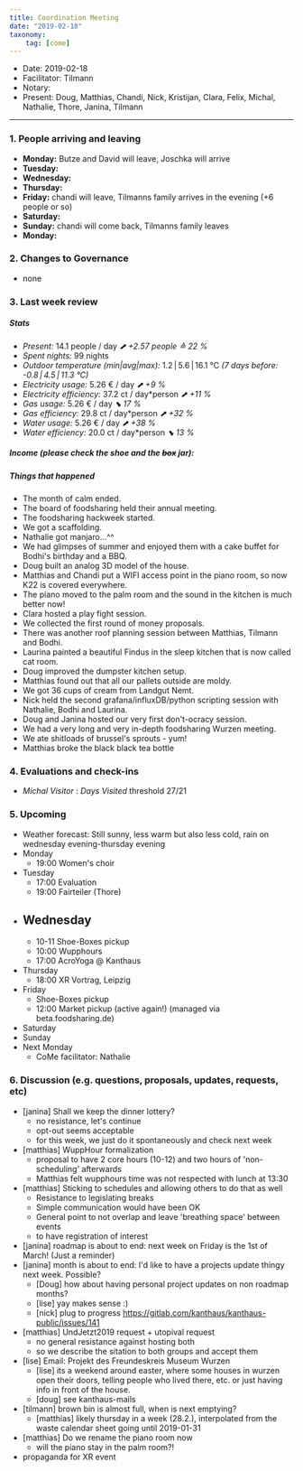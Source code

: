 ```yaml
---
title: Coordination Meeting
date: "2019-02-18"
taxonomy:
    tag: [come]
---
```


- Date: 2019-02-18
- Facilitator: Tilmann
- Notary:
- Present: Doug, Matthias, Chandi, Nick, Kristijan, Clara, Felix, Michal, Nathalie, Thore, Janina, Tilmann

----
<!-- 0. Minute of silence -->

### 1. People arriving and leaving
- **Monday:** Butze and David will leave, Joschka will arrive
- **Tuesday:**
- **Wednesday:**
- **Thursday:**
- **Friday:** chandi will leave, Tilmanns family arrives in the evening (+6 people or so)
- **Saturday:**
- **Sunday:** chandi will come back, Tilmanns family leaves
- **Monday:**

### 2. Changes to Governance
- none

### 3. Last week review
##### Stats
<!-- Read counters in heating room and append to water.csv and gas.csv in https://gitlab.com/kanthaus/kanthaus-public/tree/master/resourcesUsed, otherwise the script will complain -->
<!-- press the play button on https://gitlab.com/kanthaus/kanthaus-private/pipeline_schedules and it will print to #kanthaus-residence -->
- *Present:* 14.1 people / day _⬈ +2.57 people ≙ 22 %_
- *Spent nights:* 99 nights
- *Outdoor temperature (min|avg|max):* 1.2 | 5.6 | 16.1 °C _(7 days before: -0.8 | 4.5 | 11.3 °C)_
- *Electricity usage:* 5.26 € / day _⬈ +9 %_
- *Electricity efficiency:* 37.2 ct / day*person _⬈ +11 %_
- *Gas usage:* 5.26 € / day _⬊ 17 %_
- *Gas efficiency:* 29.8 ct / day*person _⬈ +32 %_
- *Water usage:* 5.26 € / day _⬈ +38 %_
- *Water efficiency:* 20.0 ct / day*person _⬊ 13 %_


##### Income (please check the shoe and the ~~box~~ jar):

##### Things that happened
- The month of calm ended.
- The board of foodsharing held their annual meeting.
- The foodsharing hackweek started.
- We got a scaffolding.
- Nathalie got manjaro...^^
- We had glimpses of summer and enjoyed them with a cake buffet for Bodhi's birthday and a BBQ.
- Doug built an analog 3D model of the house.
- Matthias and Chandi put a WIFI access point in the piano room, so now K22 is covered everywhere.
- The piano moved to the palm room and the sound in the kitchen is much better now!
- Clara hosted a play fight session.
- We collected the first round of money proposals.
- There was another roof planning session between Matthias, Tilmann and Bodhi.
- Laurina painted a beautiful Findus in the sleep kitchen that is now called cat room.
- Doug improved the dumpster kitchen setup.
- Matthias found out that all our pallets outside are moldy.
- We got 36 cups of cream from Landgut Nemt.
- Nick held the second grafana/influxDB/python scripting session with Nathalie, Bodhi and Laurina.
- Doug and Janina hosted our very first don't-ocracy session.
- We had a very long and very in-depth foodsharing Wurzen meeting.
- We ate shitloads of brussel's sprouts - yum!
- Matthias broke the black black tea bottle

### 4. Evaluations and check-ins
- *Michal* _Visitor_ : _Days Visited_ threshold 27/21


### 5. Upcoming <!-- https://cloud.kanthaus.online/apps/calendar/ -->
- Weather forecast: Still sunny, less warm but also less cold, rain on wednesday evening-thursday evening
- Monday
    - 19:00 Women's choir
- Tuesday
    - 17:00 Evaluation
    - 19:00 Fairteiler (Thore)
- Wednesday
    -
    - 10-11 Shoe-Boxes pickup
    - 10:00 Wupphours
    - 17:00 AcroYoga @ Kanthaus
- Thursday
    - 18:00 XR Vortrag, Leipzig
- Friday
    - Shoe-Boxes pickup
    - 12:00 Market pickup (active again!) (managed via beta.foodsharing.de)
- Saturday
- Sunday
- Next Monday
  - CoMe facilitator: Nathalie

### 6. Discussion (e.g. questions, proposals, updates, requests, etc) <!-- can also include discussions about cooking and heating -->
- [janina] Shall we keep the dinner lottery?
    - no resistance, let's continue
    - opt-out seems acceptable
    - for this week, we just do it spontaneously and check next week
- [matthias] WuppHour formalization
    - proposal to have 2 core hours (10-12) and two hours of 'non-scheduling' afterwards
    - Matthias felt wupphours time was not respected with lunch at 13:30
- [matthias] Sticking to schedules and allowing others to do that as well
    - Resistance to legislating breaks
    - Simple communication would have been OK
    - General point to not overlap and leave 'breathing space' between events
    - to have registration of interest
- [janina] roadmap is about to end: next week on Friday is the 1st of March! (Just a reminder)
- [janina] month is about to end: I'd like to have a projects update thingy next week. Possible?
    - [Doug] how about having personal project updates on non roadmap months?
    - [lise] yay makes sense :)
    - [nick] plug to progress https://gitlab.com/kanthaus/kanthaus-public/issues/141
- [matthias] UndJetzt2019 request + utopival request
    - no general resistance against hosting both
    - so we describe the sitation to both groups and accept them
- [lise] Email: Projekt des Freundeskreis Museum Wurzen
    - [lise] its a weekend around easter, where some houses in wurzen open their doors, telling people who lived there, etc. or just having info in front of the house.
    - [doug] see kanthaus-mails
- [tilmann] brown bin is almost full, when is next emptying?
    - [matthias] likely thursday in a week (28.2.), interpolated from the waste calendar sheet going until 2019-01-31
- [matthias] Do we rename the piano room now
    - will the piano stay in the palm room?!
- propaganda for XR event
